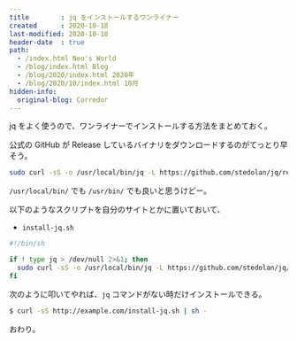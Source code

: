 ```yaml
---
title        : jq をインストールするワンライナー
created      : 2020-10-18
last-modified: 2020-10-18
header-date  : true
path:
  - /index.html Neo's World
  - /blog/index.html Blog
  - /blog/2020/index.html 2020年
  - /blog/2020/10/index.html 10月
hidden-info:
  original-blog: Corredor
---
```


jq をよく使うので、ワンライナーでインストールする方法をまとめておく。

公式の GitHub が Release しているバイナリをダウンロードするのがてっとり早そう。

```bash
sudo curl -sS -o /usr/local/bin/jq -L https://github.com/stedolan/jq/releases/download/jq-1.6/jq-linux64 && sudo chmod +x /usr/local/bin/jq
```

`/usr/local/bin/` でも `/usr/bin/` でも良いと思うけどー。

以下のようなスクリプトを自分のサイトとかに置いておいて、

- `install-jq.sh`

```bash
#!/bin/sh

if ! type jq > /dev/null 2>&1; then
  sudo curl -sS -o /usr/local/bin/jq -L https://github.com/stedolan/jq/releases/download/jq-1.6/jq-linux64 && sudo chmod +x /usr/local/bin/jq
fi
```

次のように叩いてやれば、`jq` コマンドがない時だけインストールできる。

```bash
$ curl -sS http://example.com/install-jq.sh | sh -
```

おわり。
